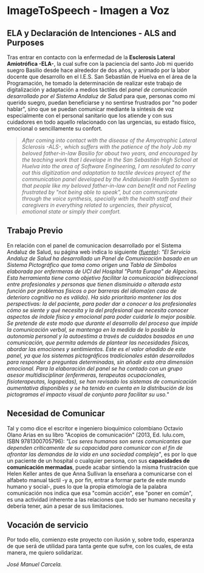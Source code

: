 # ImageToSpeech - Imagen a Voz
## ELA y Declaración de Intenciones - ALS and Purposes
Tras entrar en contacto con la enfermedad de la **Esclerosis Lateral Amiotrófica -ELA-**, la cual sufre con la paciencia
del santo Job mi querido suegro Basilio desde hace alrededor de dos años, y animado por la labor docente que desarrollo
en el I.E.S. San Sebastián de Huelva en el área de la Programación, he tomado la determinación de realizar este trabajo
de digitalización y adaptación a medios táctiles del *panel de comunicación desarrollado por el Sistema Andaluz de Salud*
para que, personas como mi querido suegro, puedan beneficiarse y no sentirse frustrados por "no poder hablar", sino que se 
puedan comunicar mediante la síntesis de voz especialmente con el personal sanitario que los atiende y con sus cuidadores
en todo aquello relacionado con las urgencias, su estado físico, emocional o sencillamente su confort.

>_After coming into contact with the disease of the Amyotrophic Lateral Sclerosis -ALS-, which suffers with the patience of the holy Job my beloved father-in-law Basilio for about two years, and encouraged by the teaching work that I develope in the San Sebastián High School at Huelva into the area of Software Engineering, I am resoluted to carry out this digitization and adaptation to tactile devices proyect of the communication panel developed by the Andalusian Health System so that people like my beloved father-in-law can benefit and not Feeling frustrated by "not being able to speak", but can communicate through the voice synthesis, specially with the health staff and their caregivers in everything related to urgencies, their physical, emotional state or simply their comfort._

## Trabajo Previo
En relación con el panel de comunicacion desarrollado por el Sistema Andaluz de Salud, su página web indica lo siguiente *([fuente](http://www.juntadeandalucia.es/servicioandaluzdesalud/principal/documentosAcc.asp?pagina=pr_desa_Innovacion11))*:
*"El Servicio Andaluz de Salud ha desarrollado un Panel de Comunicación basado en un Sistema Pictográfico
que toma como origen una Tabla de Símbolos elaborada por enfermeras de UCI del Hospital "Punta Europa" de Algeciras.
Esta herramienta tiene como objetivo facilitar la comunicación bidireccional entre profesionales y personas que 
tienen disminuida o alterada esta función por problemas físicos o por barreras del idioma(en caso de deterioro 
cognitivo no es válido). Ha sido prioritario mantener las dos perspectivas: la del paciente, para poder dar a conocer
a los profesionales cómo se siente y qué necesita y la del profesional que necesita conocer aspectos de índole física
y emocional para poder cuidarle lo mejor posible.
Se pretende de este modo que durante el desarrollo del proceso que impide la comunicación verbal, se mantenga en 
la medida de lo posible la autonomía personal y la autoestima a través de cuidados basados en una comunicación, 
que permita además de plantear las necesidades físicas, abordar las emociones y sentimientos. Este es el valor 
añadido de este panel, ya que los sistemas pictográficos tradicionales están desarrollados para responder a preguntas 
determinadas, sin añadir esta otra dimensión emocional. Para la elaboración del panel se ha contado con un grupo 
asesor multidisciplinar (enfermeras, terapeutas ocupacionales, fisioterapeutas, logopedas), se han revisado los 
sistemas de comunicación aumentativa disponibles y se ha tenido en cuenta en la distribución de los pictogramas 
el impacto visual de conjunto para facilitar su uso."*

## Necesidad de Comunicar
Tal y como dice el escritor e ingeniero bioquímico colombiano Octavio Olano Arias en su libro "Acopios de 
comunicación" (2013, Ed. lulu.com, ISBN 9781300705796): *"Los seres humanos son seres comunicantes que dependen 
críticamente de su capacidad para comunicar con el fin de afrontar las demandas de la vida en una sociedad compleja"*,
es por lo que un paciente de un hospital o cualquier persona, con sus **capacidades de comunicación mermadas**, puede
acabar sintiendo la misma frustración que Helen Keller antes de que Anna Sullivan la enseñara a comunicarse con el alfabeto
manual táctil -y a, por fin, entrar a formar parte de este mundo humano y social-, pues lo que la propia etimología 
de la palabra comunicación nos indica que esa "común acción", ese "poner en común", es una actividad inherente a las
relaciones que todo ser humano necesita y debería tener, aún a pesar de sus limitaciones.

## Vocación de servicio
Por todo ello, comienzo este proyecto con ilusión y, sobre todo, esperanza de que será de utilidad para tanta gente que
sufre, con los cuales, de esta manera, me quiero solidarizar.
 
*José Manuel Carcela.*
